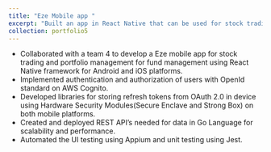 ```yaml
---
title: "Eze Mobile app "
excerpt: "Built an app in React Native that can be used for stock trading and portfolio management<br/><img src='/images/500x300.png'>"
collection: portfolio5
---
```

* Collaborated with a team 4 to develop a Eze mobile app for stock trading and portfolio management for 
fund management using React Native framework for Android and iOS platforms.
* Implemented authentication and authorization of users with OpenId standard on AWS Cognito.
* Developed libraries for storing refresh tokens from OAuth 2.0 in device using Hardware Security 
Modules(Secure Enclave and Strong Box) on both mobile platforms.
* Created and deployed REST API’s needed for data in Go Language for scalability and performance.
* Automated the UI testing using Appium and unit testing using Jest.
